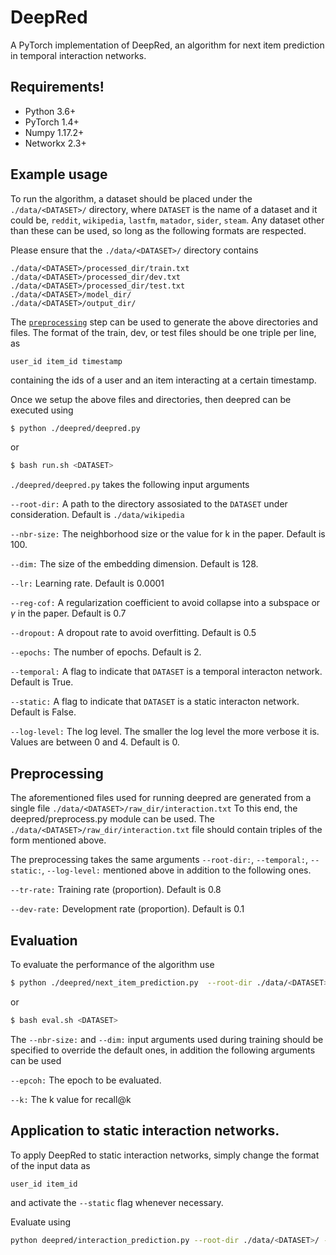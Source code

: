 # DeepRed
A PyTorch implementation of DeepRed, an algorithm for next item prediction in temporal interaction networks.


Requirements!
-------------
  - Python 3.6+
  - PyTorch 1.4+
  - Numpy 1.17.2+
  - Networkx 2.3+

Example usage
-------------

To run the algorithm, a dataset should be placed under the ```./data/<DATASET>/``` directory, where 
```DATASET``` is the name of a dataset and it could be, ```reddit```, ```wikipedia```, ```lastfm```, ```matador```, ```sider```, ```steam```.
Any dataset other than these can be used, so long as the following formats are respected.

Please ensure that the ```./data/<DATASET>/``` directory contains

```
./data/<DATASET>/processed_dir/train.txt
./data/<DATASET>/processed_dir/dev.txt
./data/<DATASET>/processed_dir/test.txt
./data/<DATASET>/model_dir/
./data/<DATASET>/output_dir/
```

The [```preprocessing```](#Preprocessing) step can be used to generate the above directories and files.
The format of the train, dev, or test files should be one triple per line, as
```
user_id item_id timestamp
```
containing the ids of a user and an item interacting at a certain timestamp.


Once we setup the above files and directories, then deepred can be executed using 

```sh
$ python ./deepred/deepred.py
```

or 

```sh
$ bash run.sh <DATASET>
```

```./deepred/deepred.py``` takes the following input arguments

`--root-dir:`
A path to the directory assosiated to the ```DATASET``` under consideration. Default is ```./data/wikipedia```

`--nbr-size:`
The neighborhood size or the value for k in the paper. Default is 100.

`--dim:`
The size of the embedding dimension. Default is 128.

`--lr:`
Learning rate. Default is 0.0001

`--reg-cof:`
A regularization coefficient to avoid collapse into a subspace or $\gamma$ in the paper. Default is 0.7

`--dropout:`
A dropout rate to avoid overfitting. Default is 0.5

`--epochs:`
The number of epochs. Default is 2.

`--temporal:`
A flag to indicate that ```DATASET``` is a temporal interacton network. Default is True.

`--static:`
A flag to indicate that ```DATASET``` is a static interacton network. Default is False.


`--log-level:`
The log level. The smaller the log level the more verbose it is. Values are between 0 and 4. Default is 0.


Preprocessing
-------------

The aforementioned files used for running deepred are generated from a single file ```./data/<DATASET>/raw_dir/interaction.txt```
To this end, the deepred/preprocess.py module can be used. The ```./data/<DATASET>/raw_dir/interaction.txt``` file should contain 
triples of the form mentioned above.

The preprocessing takes the same arguments `--root-dir:`, `--temporal:`, `--static:`, `--log-level:` mentioned above in addition
to the following ones.

`--tr-rate:`
Training rate (proportion). Default is 0.8

`--dev-rate:`
Development rate (proportion). Default is 0.1


Evaluation
----------

To evaluate the performance of the algorithm use 



```sh
$ python ./deepred/next_item_prediction.py  --root-dir ./data/<DATASET>/ --epoch <EPOCH>
```

or 

```sh
$ bash eval.sh <DATASET>
```

The `--nbr-size:` and `--dim:` input arguments used during training should be specified to override the default ones, in addition
the following arguments can be used

`--epcoh:` 
The epoch to be evaluated.

`--k:` 
The k value for recall@k





Application to static interaction networks.
---

To apply DeepRed to static interaction networks, simply change the format of the input data as

```user_id item_id```

and activate the ```--static``` flag whenever necessary.

Evaluate using

```sh
python deepred/interaction_prediction.py --root-dir ./data/<DATASET>/ --epoch 6
```